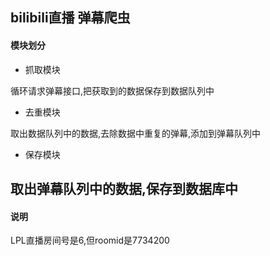 bilibili直播 弹幕爬虫
---

#### 模块划分

* 抓取模块

循环请求弹幕接口,把获取到的数据保存到数据队列中

* 去重模块

取出数据队列中的数据,去除数据中重复的弹幕,添加到弹幕队列中

* 保存模块

取出弹幕队列中的数据,保存到数据库中
---

#### 说明

LPL直播房间号是6,但roomid是7734200
